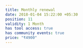 ```yaml
---
title: Monthly renewal
date: 2018-01-04 15:22:00 +05:30
position: 11
validity: 1 Month
has tool access: true
has community events: true
price: "₹4900"
---
```



